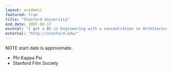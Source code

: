```yaml
---
layout: academic
featured: true
title: "Stanford University"
end_date: 2007-08-17
excerpt: "I got a BS in Engineering with a concentration in Architectural Design and a minor in Symbolic Systems."
external: "http://stanford.edu/"
---
```

NOTE start date is approximate.

 * Phi Kappa Psi
 * Stanford Film Society
